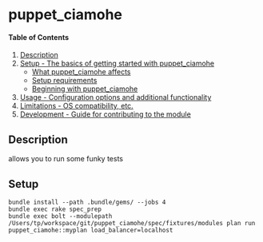 # puppet_ciamohe

#### Table of Contents

1. [Description](#description)
2. [Setup - The basics of getting started with puppet_ciamohe](#setup)
    * [What puppet_ciamohe affects](#what-puppet_ciamohe-affects)
    * [Setup requirements](#setup-requirements)
    * [Beginning with puppet_ciamohe](#beginning-with-puppet_ciamohe)
3. [Usage - Configuration options and additional functionality](#usage)
4. [Limitations - OS compatibility, etc.](#limitations)
5. [Development - Guide for contributing to the module](#development)

## Description

allows you to run some funky tests

## Setup

    bundle install --path .bundle/gems/ --jobs 4
    bundle exec rake spec_prep
    bundle exec bolt --modulepath /Users/tp/workspace/git/puppet_ciamohe/spec/fixtures/modules plan run  puppet_ciamohe::myplan load_balancer=localhost

